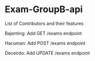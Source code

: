 # Exam-GroupB-api

List of Contributors and their features

Bajenting: Add GET /exams endpoint

Hacuman: Add POST /exams endpoint

Deceirdo: Add UPDATE /exams endpoint